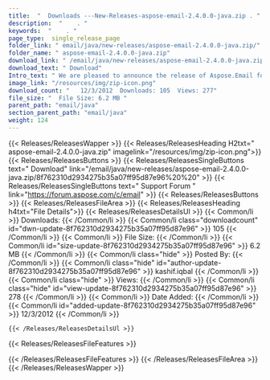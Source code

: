 ```yaml
---
title:  "  Downloads ---New-Releases-aspose-email-2.4.0.0-java.zip . " 
description:  "    . " 
keywords:  "    . " 
page_type:  single_release_page
folder_link: " email/java/new-releases/aspose-email-2.4.0.0-java.zip/"
folder_name: " aspose-email-2.4.0.0-java.zip"
download_link: " /email/java/new-releases/aspose-email-2.4.0.0-java.zip/8f762310d2934275b35a07ff95d87e96"
download_text: " Download"
Intro_text: " We are pleased to announce the release of Aspose.Email for Java 2.4.0. This mont..."
image_link: "/resources/img/zip-icon.png"
download_count: "   12/3/2012  Downloads: 105  Views: 277"
file_size: "  File Size: 6.2 MB "
parent_path: "email/java"
section_parent_path: "email/java"
weight: 124 
---
```


{{< Releases/ReleasesWapper >}}
  {{< Releases/ReleasesHeading H2txt=" aspose-email-2.4.0.0-java.zip" imagelink="/resources/img/zip-icon.png">}}
  {{< Releases/ReleasesButtons >}}
    {{< Releases/ReleasesSingleButtons text=" Download" link="/email/java/new-releases/aspose-email-2.4.0.0-java.zip/8f762310d2934275b35a07ff95d87e96%20%20" >}}
    {{< Releases/ReleasesSingleButtons text=" Support Forum " link="https://forum.aspose.com/c/email" >}}
  {{< Releases/ReleasesButtons >}}
  {{< Releases/ReleasesFileArea >}}
    {{< Releases/ReleasesHeading h4txt="File Details">}}
    {{< Releases/ReleasesDetailsUl >}}
            {{< Common/li  >}} Downloads: {{< /Common/li >}} 
      {{< Common/li class="downloadcount" id="dwn-update-8f762310d2934275b35a07ff95d87e96" >}} 105 {{< /Common/li >}} 
      {{< Common/li  >}} File Size: {{< /Common/li >}} 
      {{< Common/li id="size-update-8f762310d2934275b35a07ff95d87e96" >}} 6.2 MB {{< /Common/li >}} 
      {{< Common/li  class="hide" >}} Posted By: {{< /Common/li >}} 
      {{< Common/li class="hide" id="author-update-8f762310d2934275b35a07ff95d87e96" >}} kashif.iqbal {{< /Common/li >}} 
      {{< Common/li class="hide"  >}} Views: {{< /Common/li >}} 
      {{< Common/li class="hide" id="view-update-8f762310d2934275b35a07ff95d87e96" >}} 278 {{< /Common/li >}} 
      {{< Common/li  >}} Date Added: {{< /Common/li >}} 
      {{< Common/li id="added-update-8f762310d2934275b35a07ff95d87e96" >}} 12/3/2012 {{< /Common/li >}} 

    {{< /Releases/ReleasesDetailsUl >}}

  {{< Releases/ReleasesFileFeatures >}}
      
  {{< /Releases/ReleasesFileFeatures >}}
 {{< /Releases/ReleasesFileArea >}}
{{< /Releases/ReleasesWapper >}}


